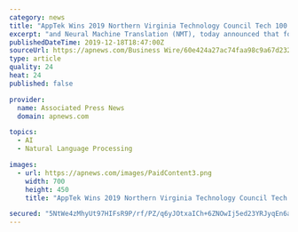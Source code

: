```yaml
---
category: news
title: "AppTek Wins 2019 Northern Virginia Technology Council Tech 100 Award"
excerpt: "and Neural Machine Translation (NMT), today announced that for the second consecutive year, the company is a winner of the 2019 Northern Virginia Technology Council (NVTC) Tech 100 awards. This prestigious award recognizes groundbreaking companies ..."
publishedDateTime: 2019-12-18T18:47:00Z
sourceUrl: https://apnews.com/Business Wire/60e424a27ac74faa98c9a67d232b1d90
type: article
quality: 24
heat: 24
published: false

provider:
  name: Associated Press News
  domain: apnews.com

topics:
  - AI
  - Natural Language Processing

images:
  - url: https://apnews.com/images/PaidContent3.png
    width: 700
    height: 450
    title: "AppTek Wins 2019 Northern Virginia Technology Council Tech 100 Award"

secured: "5NtWe4zMhyUt97HIFsR9P/rf/PZ/q6yJOtxaICh+6ZNOwIj5ed23YRJyqEn6auXmROY2bQDKKUu6BROyUPA7YvNqfS3tH4fC0AgQLZUTeVJd2Y6To/OvaFtJNIH9kLCSAHRSWs8FRX1E5ZvHjuAmgFffohIqPMLd4WdjO3vYaRK9pbZAKCgZ4pCBh9cqd8MeoGY8vS/SRmQAGoImeU/ie+tM5TcZLBnGmTKAHvS8mJFySCArTFLN3kQl5yey8G+VJ5GrJhAWOom6W7MN5T6KPg==;xvNM5W7D+1VidZcZKustag=="
---
```


